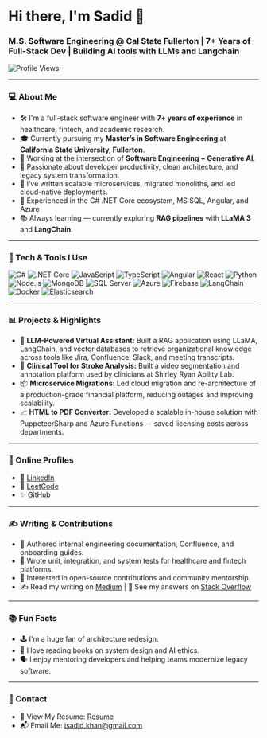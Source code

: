 
<!--
**sadidkhan/sadidkhan** is a ✨ _special_ ✨ repository because its `README.md` (this file) appears on your GitHub profile.

Here are some ideas to get you started:

- 🔭 I’m currently working on ...
- 🌱 I’m currently learning ...
- 👯 I’m looking to collaborate on ...
- 🤔 I’m looking for help with ...
- 💬 Ask me about ...
- 📫 How to reach me: ...
- 😄 Pronouns: ...
- ⚡ Fun fact: ...
-->

# Hi there, I'm Sadid 👋  
### M.S. Software Engineering @ Cal State Fullerton | 7+ Years of Full-Stack Dev | Building AI tools with LLMs and Langchain

![Profile Views](https://komarev.com/ghpvc/?username=sadidhasan&color=blue)

---

### 💻 About Me

- 🛠 I'm a full-stack software engineer with **7+ years of experience** in healthcare, fintech, and academic research.
- 🎓 Currently pursuing my **Master’s in Software Engineering** at **California State University, Fullerton**.
- 🔬 Working at the intersection of **Software Engineering + Generative AI**.
- 🧠 Passionate about developer productivity, clean architecture, and legacy system transformation.
- 📝 I’ve written scalable microservices, migrated monoliths, and led cloud-native deployments.
- 💼 Experienced in the C# .NET Core ecosystem, MS SQL, Angular, and Azure
- 📚 Always learning — currently exploring **RAG pipelines** with **LLaMA 3** and **LangChain**.

---

### 🔧 Tech & Tools I Use

![C#](https://img.shields.io/badge/-C%23-239120?style=flat&logo=c-sharp&logoColor=white)
![.NET Core](https://img.shields.io/badge/-.NET-512BD4?style=flat&logo=dotnet&logoColor=white)
![JavaScript](https://img.shields.io/badge/-JavaScript-F7DF1E?style=flat&logo=javascript&logoColor=black)
![TypeScript](https://img.shields.io/badge/-TypeScript-3178C6?style=flat&logo=typescript&logoColor=white)
![Angular](https://img.shields.io/badge/-Angular-DD0031?style=flat&logo=angular&logoColor=white)
![React](https://img.shields.io/badge/-React-61DAFB?style=flat&logo=react&logoColor=black)
![Python](https://img.shields.io/badge/-Python-3776AB?style=flat&logo=python&logoColor=white)
![Node.js](https://img.shields.io/badge/-Node.js-339933?style=flat&logo=node.js&logoColor=white)
![MongoDB](https://img.shields.io/badge/-MongoDB-47A248?style=flat&logo=mongodb&logoColor=white)
![SQL Server](https://img.shields.io/badge/-SQL_Server-CC2927?style=flat&logo=microsoft-sql-server&logoColor=white)
![Azure](https://img.shields.io/badge/-Azure-0078D4?style=flat&logo=microsoft-azure&logoColor=white)
![Firebase](https://img.shields.io/badge/-Firebase-FFCA28?style=flat&logo=firebase&logoColor=black)
![LangChain](https://img.shields.io/badge/-LangChain-000000?style=flat&logo=github&logoColor=white)
![Docker](https://img.shields.io/badge/-Docker-2496ED?style=flat&logo=docker&logoColor=white)
![Elasticsearch](https://img.shields.io/badge/-Elasticsearch-005571?style=flat&logo=elasticsearch&logoColor=white)

---

### 📊 Projects & Highlights

- 🧠 **LLM-Powered Virtual Assistant:** Built a RAG application using LLaMA, LangChain, and vector databases to retrieve organizational knowledge across tools like Jira, Confluence, Slack, and meeting transcripts.
- 🏥 **Clinical Tool for Stroke Analysis:** Built a video segmentation and annotation platform used by clinicians at Shirley Ryan Ability Lab.
- 📦 **Microservice Migrations:** Led cloud migration and re-architecture of a production-grade financial platform, reducing outages and improving scalability.
- 📈 **HTML to PDF Converter:** Developed a scalable in-house solution with PuppeteerSharp and Azure Functions — saved licensing costs across departments.

---

### 📍 Online Profiles

- 🔗 [LinkedIn](https://www.linkedin.com/in/sadidkhan/)  
- 🧠 [LeetCode](https://leetcode.com/u/sadidkhan/)
- ✨ [GitHub](https://github.com/sadidkhan)

---

### ✍ Writing & Contributions

- 📰 Authored internal engineering documentation, Confluence, and onboarding guides.
- 🧪 Wrote unit, integration, and system tests for healthcare and fintech platforms.
- 📖 Interested in open-source contributions and community mentorship.
- ✍ Read my writing on [Medium](https://medium.com/@sadidkhan) | 🧠 See my answers on [Stack Overflow](https://stackoverflow.com/users/1999720/sadid-khan)

---
### 📚 Fun Facts

- 🕹 I'm a huge fan of architecture redesign.
- 📖 I love reading books on system design and AI ethics.
- 🗣 I enjoy mentoring developers and helping teams modernize legacy software.

---

### 🧾 Contact

- 📄 View My Resume: [Resume](https://drive.google.com/file/d/12je8DFko-1xfWe0NkuveF8Gxfix_GQD9/view?usp=sharing) <!-- Replace with actual link -->
- 📬 Email Me: isadid.khan@gmail.com <!-- Replace with actual email -->

